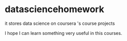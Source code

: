 datasciencehomework
===================

it stores data science on coursera 's  course projects

I hope I can learn something very useful in this courses.
